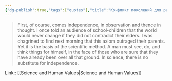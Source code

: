 ```yaml
---
{"dg-publish":true,"tags":["quotes"],"title":"Конфликт поколений для развития общества","date":"2022-08-14T14:49:06+03:00","modified_at":"2022-08-17T09:12:03+03:00","permalink":"/quotes/202208141449/","dgHomeLink":false,"dgPassFrontmatter":true}
---
```



> First, of course, comes independence, in observation and thence in thought. I once told an audience of school-children that the world would never change if they did not contradict their elders. I was chagrined to find next morning that this axiom outraged their parents. Yet it is the basis of the scientific method. A man must see, do, and think things for himself, in the face of those who are sure that they have already been over all that ground. In science, there is no substitute for independence.

Link:: [[Science and Human Values|Science and Human Values]]
